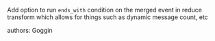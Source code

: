 Add option to run `ends_with` condition on the merged event in reduce transform which allows for things such as dynamic message count, etc

authors: Goggin